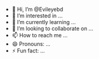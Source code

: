 - 👋 Hi, I’m @Evileyebd
- 👀 I’m interested in ...
- 🌱 I’m currently learning ...
- 💞️ I’m looking to collaborate on ...
- 📫 How to reach me ...
- 😄 Pronouns: ...
- ⚡ Fun fact: ...

<!---
Evileyebd/Evileyebd is a ✨ special ✨ repository because its `README.md` (this file) appears on your GitHub profile.
You can click the Preview link to take a look at your changes.
--->
